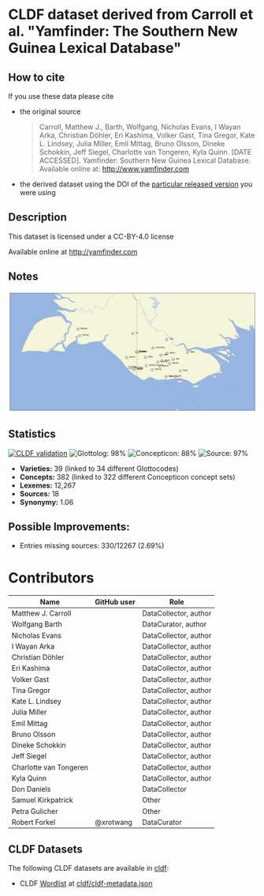 # CLDF dataset derived from Carroll et al. "Yamfinder: The Southern New Guinea Lexical Database"

## How to cite

If you use these data please cite
- the original source
  > Carroll, Matthew J., Barth, Wolfgang, Nicholas Evans, I Wayan Arka, Christian Döhler, Eri Kashima, Volker Gast, Tina Gregor, Kate L. Lindsey, Julia Miller, Emil Mittag, Bruno Olsson, Dineke Schokkin, Jeff Siegel, Charlotte van Tongeren, Kyla Quinn. [DATE ACCESSED]. Yamfinder: Southern New Guinea Lexical Database. Available online at: http://www.yamfinder.com
- the derived dataset using the DOI of the [particular released version](../../releases/) you were using

## Description


This dataset is licensed under a CC-BY-4.0 license

Available online at http://yamfinder.com

## Notes

![languages](map.png)


## Statistics


[![CLDF validation](https://github.com/lexibank/yamfinder/workflows/CLDF-validation/badge.svg)](https://github.com/lexibank/yamfinder/actions?query=workflow%3ACLDF-validation)
![Glottolog: 98%](https://img.shields.io/badge/Glottolog-98%25-green.svg "Glottolog: 98%")
![Concepticon: 88%](https://img.shields.io/badge/Concepticon-88%25-yellowgreen.svg "Concepticon: 88%")
![Source: 97%](https://img.shields.io/badge/Source-97%25-green.svg "Source: 97%")

- **Varieties:** 39 (linked to 34 different Glottocodes)
- **Concepts:** 382 (linked to 322 different Concepticon concept sets)
- **Lexemes:** 12,267
- **Sources:** 18
- **Synonymy:** 1.06

## Possible Improvements:



- Entries missing sources: 330/12267 (2.69%)

# Contributors

Name | GitHub user | Role
--- | --- | ---
Matthew J. Carroll || DataCollector, author
Wolfgang Barth || DataCurator, author
Nicholas Evans || DataCollector, author
I Wayan Arka || DataCollector, author
Christian Döhler || DataCollector, author
Eri Kashima || DataCollector, author
Volker Gast || DataCollector, author
Tina Gregor || DataCollector, author
Kate L. Lindsey || DataCollector, author
Julia Miller || DataCollector, author
Emil Mittag || DataCollector, author
Bruno Olsson || DataCollector, author
Dineke Schokkin || DataCollector, author
Jeff Siegel || DataCollector, author
Charlotte van Tongeren || DataCollector, author
Kyla Quinn || DataCollector, author
Don Daniels || DataCollector
Samuel Kirkpatrick || Other
Petra Gulicher || Other
Robert Forkel | @xrotwang | DataCurator




## CLDF Datasets

The following CLDF datasets are available in [cldf](cldf):

- CLDF [Wordlist](https://github.com/cldf/cldf/tree/master/modules/Wordlist) at [cldf/cldf-metadata.json](cldf/cldf-metadata.json)